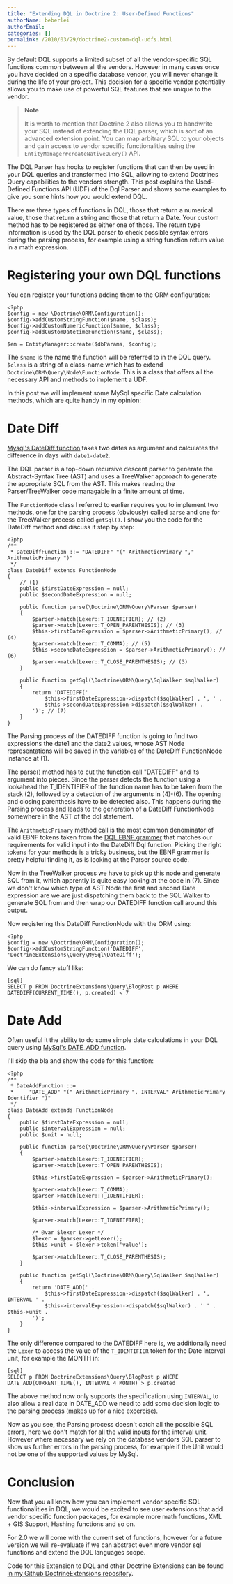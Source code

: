```yaml
---
title: "Extending DQL in Doctrine 2: User-Defined Functions"
authorName: beberlei
authorEmail:
categories: []
permalink: /2010/03/29/doctrine2-custom-dql-udfs.html
---
```

By default DQL supports a limited subset of all the vendor-specific SQL
functions common between all the vendors. However in many cases once you
have decided on a specific database vendor, you will never change it
during the life of your project. This decision for a specific vendor
potentially allows you to make use of powerful SQL features that are
unique to the vendor.

> **Note**
>
> It is worth to mention that Doctrine 2 also allows you to handwrite
> your SQL instead of extending the DQL parser, which is sort of an
> advanced extension point. You can map arbitrary SQL to your objects
> and gain access to vendor specific functionalities using the
> `EntityManager#createNativeQuery()` API.

The DQL Parser has hooks to register functions that can then be used in
your DQL queries and transformed into SQL, allowing to extend Doctrines
Query capabilities to the vendors strength. This post explains the
Used-Defined Functions API (UDF) of the Dql Parser and shows some
examples to give you some hints how you would extend DQL.

There are three types of functions in DQL, those that return a numerical
value, those that return a string and those that return a Date. Your
custom method has to be registered as either one of those. The return
type information is used by the DQL parser to check possible syntax
errors during the parsing process, for example using a string function
return value in a math expression.

Registering your own DQL functions
==================================

You can register your functions adding them to the ORM configuration:

~~~~ {.sourceCode .php}
<?php
$config = new \Doctrine\ORM\Configuration();
$config->addCustomStringFunction($name, $class);
$config->addCustomNumericFunction($name, $class);
$config->addCustomDatetimeFunction($name, $class);

$em = EntityManager::create($dbParams, $config);
~~~~

The `$name` is the name the function will be referred to in the DQL
query. `$class` is a string of a class-name which has to extend
`Doctrine\ORM\Query\Node\FunctionNode`. This is a class that offers all
the necessary API and methods to implement a UDF.

In this post we will implement some MySql specific Date calculation
methods, which are quite handy in my opinion:

Date Diff
=========

[Mysql's DateDiff
function](http://dev.mysql.com/doc/refman/5.1/en/date-and-time-functions.html#function_datediff)
takes two dates as argument and calculates the difference in days with
`date1-date2`.

The DQL parser is a top-down recursive descent parser to generate the
Abstract-Syntax Tree (AST) and uses a TreeWalker approach to generate
the appropriate SQL from the AST. This makes reading the
Parser/TreeWalker code managable in a finite amount of time.

The `FunctionNode` class I referred to earlier requires you to implement
two methods, one for the parsing process (obviously) called `parse` and
one for the TreeWalker process called `getSql()`. I show you the code
for the DateDiff method and discuss it step by step:

~~~~ {.sourceCode .php}
<?php
/**
 * DateDiffFunction ::= "DATEDIFF" "(" ArithmeticPrimary "," ArithmeticPrimary ")"
 */
class DateDiff extends FunctionNode
{
    // (1)
    public $firstDateExpression = null;
    public $secondDateExpression = null;

    public function parse(\Doctrine\ORM\Query\Parser $parser)
    {
        $parser->match(Lexer::T_IDENTIFIER); // (2)
        $parser->match(Lexer::T_OPEN_PARENTHESIS); // (3)
        $this->firstDateExpression = $parser->ArithmeticPrimary(); // (4)
        $parser->match(Lexer::T_COMMA); // (5)
        $this->secondDateExpression = $parser->ArithmeticPrimary(); // (6)
        $parser->match(Lexer::T_CLOSE_PARENTHESIS); // (3)
    }

    public function getSql(\Doctrine\ORM\Query\SqlWalker $sqlWalker)
    {
        return 'DATEDIFF(' .
            $this->firstDateExpression->dispatch($sqlWalker) . ', ' .
            $this->secondDateExpression->dispatch($sqlWalker) .
        ')'; // (7)
    }
}
~~~~

The Parsing process of the DATEDIFF function is going to find two
expressions the date1 and the date2 values, whose AST Node
representations will be saved in the variables of the DateDiff
FunctionNode instance at (1).

The parse() method has to cut the function call "DATEDIFF" and its
argument into pieces. Since the parser detects the function using a
lookahead the T\_IDENTIFIER of the function name has to be taken from
the stack (2), followed by a detection of the arguments in (4)-(6). The
opening and closing parenthesis have to be detected also. This happens
during the Parsing process and leads to the generation of a DateDiff
FunctionNode somewhere in the AST of the dql statement.

The `ArithmeticPrimary` method call is the most common denominator of
valid EBNF tokens taken from the [DQL EBNF
grammer](https://www.doctrine-project.org/documentation/manual/2_0/en/dql-doctrine-query-language#ebnf)
that matches our requirements for valid input into the DateDiff Dql
function. Picking the right tokens for your methods is a tricky
business, but the EBNF grammer is pretty helpful finding it, as is
looking at the Parser source code.

Now in the TreeWalker process we have to pick up this node and generate
SQL from it, which apprently is quite easy looking at the code in (7).
Since we don't know which type of AST Node the first and second Date
expression are we are just dispatching them back to the SQL Walker to
generate SQL from and then wrap our DATEDIFF function call around this
output.

Now registering this DateDiff FunctionNode with the ORM using:

~~~~ {.sourceCode .php}
<?php
$config = new \Doctrine\ORM\Configuration();
$config->addCustomStringFunction('DATEDIFF', 'DoctrineExtensions\Query\MySql\DateDiff');
~~~~

We can do fancy stuff like:

    [sql]
    SELECT p FROM DoctrineExtensions\Query\BlogPost p WHERE DATEDIFF(CURRENT_TIME(), p.created) < 7

Date Add
========

Often useful it the ability to do some simple date calculations in your
DQL query using [MySql's DATE\_ADD
function](http://dev.mysql.com/doc/refman/5.1/en/date-and-time-functions.html#function_date-add).

I'll skip the bla and show the code for this function:

~~~~ {.sourceCode .php}
<?php
/**
 * DateAddFunction ::=
 *     "DATE_ADD" "(" ArithmeticPrimary ", INTERVAL" ArithmeticPrimary Identifier ")"
 */
class DateAdd extends FunctionNode
{
    public $firstDateExpression = null;
    public $intervalExpression = null;
    public $unit = null;

    public function parse(\Doctrine\ORM\Query\Parser $parser)
    {
        $parser->match(Lexer::T_IDENTIFIER);
        $parser->match(Lexer::T_OPEN_PARENTHESIS);

        $this->firstDateExpression = $parser->ArithmeticPrimary();

        $parser->match(Lexer::T_COMMA);
        $parser->match(Lexer::T_IDENTIFIER);

        $this->intervalExpression = $parser->ArithmeticPrimary();

        $parser->match(Lexer::T_IDENTIFIER);

        /* @var $lexer Lexer */
        $lexer = $parser->getLexer();
        $this->unit = $lexer->token['value'];

        $parser->match(Lexer::T_CLOSE_PARENTHESIS);
    }

    public function getSql(\Doctrine\ORM\Query\SqlWalker $sqlWalker)
    {
        return 'DATE_ADD(' .
            $this->firstDateExpression->dispatch($sqlWalker) . ', INTERVAL ' .
            $this->intervalExpression->dispatch($sqlWalker) . ' ' . $this->unit .
        ')';
    }
}
~~~~

The only difference compared to the DATEDIFF here is, we additionally
need the `Lexer` to access the value of the `T_IDENTIFIER` token for the
Date Interval unit, for example the MONTH in:

    [sql]
    SELECT p FROM DoctrineExtensions\Query\BlogPost p WHERE DATE_ADD(CURRENT_TIME(), INTERVAL 4 MONTH) > p.created

The above method now only supports the specification using `INTERVAL`,
to also allow a real date in DATE\_ADD we need to add some decision
logic to the parsing process (makes up for a nice excercise).

Now as you see, the Parsing process doesn't catch all the possible SQL
errors, here we don't match for all the valid inputs for the interval
unit. However where necessary we rely on the database vendors SQL parser
to show us further errors in the parsing process, for example if the
Unit would not be one of the supported values by MySql.

Conclusion
==========

Now that you all know how you can implement vendor specific SQL
functionalities in DQL, we would be excited to see user extensions that
add vendor specific function packages, for example more math functions,
XML + GIS Support, Hashing functions and so on.

For 2.0 we will come with the current set of functions, however for a
future version we will re-evaluate if we can abstract even more vendor
sql functions and extend the DQL languages scope.

Code for this Extension to DQL and other Doctrine Extensions can be
found [in my Github DoctrineExtensions
repository](https://github.com/beberlei/DoctrineExtensions).
